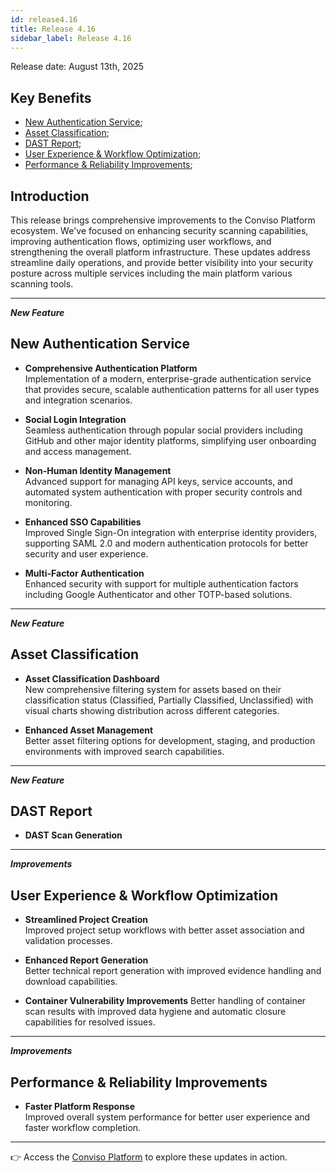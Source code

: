 ```yaml
---
id: release4.16
title: Release 4.16
sidebar_label: Release 4.16
---
```


Release date: August 13th, 2025

## Key Benefits

* [New Authentication Service](#new-authentication-service);
* [Asset Classification](#asset-classification-enhancements);
* [DAST Report](#dast-report);
* [User Experience & Workflow Optimization](#user-experience--workflow-optimization);
* [Performance & Reliability Improvements](#performance--reliability-improvements);

## Introduction

This release brings comprehensive improvements to the Conviso Platform ecosystem. We've focused on enhancing security scanning capabilities, improving authentication flows, optimizing user workflows, and strengthening the overall platform infrastructure. These updates address streamline daily operations, and provide better visibility into your security posture across multiple services including the main platform various scanning tools.

---

**_New Feature_**
## New Authentication Service

- **Comprehensive Authentication Platform**  
  Implementation of a modern, enterprise-grade authentication service that provides secure, scalable authentication patterns for all user types and integration scenarios.

- **Social Login Integration**  
  Seamless authentication through popular social providers including GitHub and other major identity platforms, simplifying user onboarding and access management.

- **Non-Human Identity Management**  
  Advanced support for managing API keys, service accounts, and automated system authentication with proper security controls and monitoring.

- **Enhanced SSO Capabilities**  
  Improved Single Sign-On integration with enterprise identity providers, supporting SAML 2.0 and modern authentication protocols for better security and user experience.

- **Multi-Factor Authentication**  
  Enhanced security with support for multiple authentication factors including Google Authenticator and other TOTP-based solutions.

---

**_New Feature_**
## Asset Classification

- **Asset Classification Dashboard**  
  New comprehensive filtering system for assets based on their classification status (Classified, Partially Classified, Unclassified) with visual charts showing distribution across different categories.

- **Enhanced Asset Management**  
  Better asset filtering options for development, staging, and production environments with improved search capabilities.

---

**_New Feature_**
## DAST Report

- **DAST Scan Generation**  

---

**_Improvements_**
## User Experience & Workflow Optimization

- **Streamlined Project Creation**  
  Improved project setup workflows with better asset association and validation processes.

- **Enhanced Report Generation**  
  Better technical report generation with improved evidence handling and download capabilities.

- **Container Vulnerability Improvements** 
  Better handling of container scan results with improved data hygiene and automatic closure capabilities for resolved issues.

---

**_Improvements_**
## Performance & Reliability Improvements

- **Faster Platform Response**  
  Improved overall system performance for better user experience and faster workflow completion.

---

👉 Access the [Conviso Platform](https://app.convisoappsec.com) to explore these updates in action.
